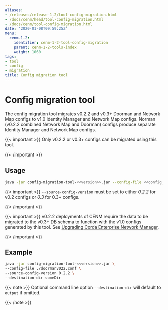 ```yaml
---
aliases:
- /releases/release-1.2/tool-config-migration.html
- /docs/cenm/head/tool-config-migration.html
- /docs/cenm/tool-config-migration.html
date: '2020-01-08T09:59:25Z'
menu:
  cenm-1-2:
    identifier: cenm-1-2-tool-config-migration
    parent: cenm-1-2-tools-index
    weight: 1060
tags:
- tool
- config
- migration
title: Config migration tool
---
```



# Config migration tool

The config migration tool migrates v0.2.2 and v0.3+ Doorman and Network Map configs to v1.0 Identity Manager and
Network Map configs. Norman (v0.2.2 combined Network Map and Doorman) configs produce separate Identity Manager and
Network Map configs.


{{< important >}}
Only v0.2.2 or v0.3+ configs can be migrated using this tool.


{{< /important >}}


## Usage

```bash
java -jar config-migration-tool-<<version>>.jar --config-file <<config_file>> [options]
```


{{< important >}}
`--source-config-version` must be set to either *0.2.2* for v0.2 configs or *0.3* for 0.3+ configs.


{{< /important >}}


{{< important >}}
v0.2.2 deployments of CENM require the data to be migrated to the v0.3+ DB schema to function with
the v1.0 configs generated by this tool. See [Upgrading Corda Enterprise Network Manager](upgrade-notes.md).


{{< /important >}}


## Example

```bash
java -jar config-migration-tool-<<version>>.jar \
--config-file ./doormanv022.conf \
--source-config-version 0.2.2 \
--destination-dir someDir
```

{{< note >}}
Optional command line option `--destination-dir` will default to `output` if omitted.

{{< /note >}}
